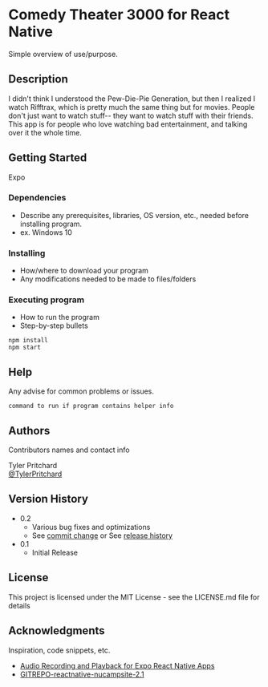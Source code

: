 # Comedy Theater 3000 for React Native

Simple overview of use/purpose.

## Description

I didn't think I understood the Pew-Die-Pie Generation, but then I realized I watch Rifftrax, which is pretty much the same thing but for movies.  People don't just want to watch stuff-- they want to watch stuff with their friends.  This app is for people who love watching bad entertainment, and talking over it the whole time.

## Getting Started
Expo

### Dependencies

* Describe any prerequisites, libraries, OS version, etc., needed before installing program.
* ex. Windows 10

### Installing

* How/where to download your program
* Any modifications needed to be made to files/folders

### Executing program

* How to run the program
* Step-by-step bullets
```
npm install
npm start
```

## Help

Any advise for common problems or issues.
```
command to run if program contains helper info
```

## Authors

Contributors names and contact info

Tyler Pritchard  
[@TylerPritchard](https://github.com/tyler-pritchard)

## Version History

* 0.2
    * Various bug fixes and optimizations
    * See [commit change]() or See [release history]()
* 0.1
    * Initial Release

## License

This project is licensed under the MIT License - see the LICENSE.md file for details

## Acknowledgments

Inspiration, code snippets, etc.
* [Audio Recording and Playback for Expo React Native Apps](https://www.youtube.com/watch?v=pd_Ez9Kbi2c)
* [GITREPO-reactnative-nucampsite-2.1](https://www.nucamp.co)